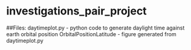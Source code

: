 # investigations_pair_project
##Files:
daytimeplot.py - python code to generate daylight time against earth orbital position
OrbitalPositionLatitude - figure generated from daytimeplot.py
